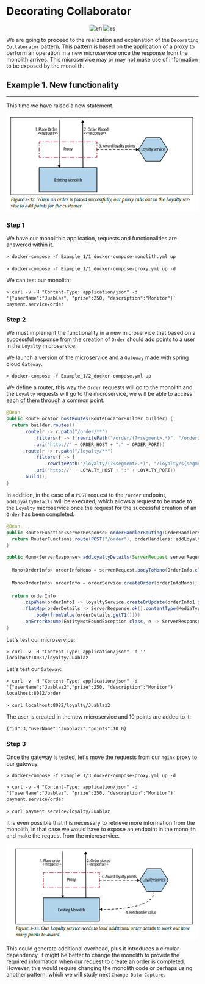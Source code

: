 # **Decorating Collaborator**
<div align="center">

[![en](https://img.shields.io/badge/lang-en-red.svg)](https://github.com/MasterCloudApps-Projects/Monolith-to-Microservices-Examples/tree/master/Decorating_Collaborator/README.md)
[![es](https://img.shields.io/badge/lang-es-yellow.svg)](https://github.com/MasterCloudApps-Projects/Monolith-to-Microservices-Examples/tree/master/Decorating_Collaborator/README.es.md)
</div>

We are going to proceed to the realization and explanation of the `Decorating Collaborator` pattern. This pattern is based on the application of a proxy to perform an operation in a new microservice once the response from the monolith arrives. This microservice may or may not make use of information to be exposed by the monolith.

## **Example 1. New functionality**
____

This time we have raised a new statement.
<div align="center">

![alt text](3.32_decorating_collaborator.png)
</div>

### **Step 1**

We have our monolithic application, requests and functionalities are answered within it.

```
> docker-compose -f Example_1/1_docker-compose-monolith.yml up

> docker-compose -f Example_1/1_docker-compose-proxy.yml up -d
```

We can test our monolith:
```
> curl -v -H "Content-Type: application/json" -d '{"userName":"Juablaz", "prize":250, "description":"Monitor"}' payment.service/order
```

### **Step 2**
We must implement the functionality in a new microservice that based on a successful response from the creation of `Order` should add points to a user in the `Loyalty` microservice.

We launch a version of the microservice and a `Gateway` made with spring cloud `Gateway`.

```
> docker-compose -f Example_1/2_docker-compose.yml up 
```

We define a router, this way the `Order` requests will go to the monolith and the `Loyalty` requests will go to the microservice, we will be able to access each of them through a common point.

```java
@Bean
public RouteLocator hostRoutes(RouteLocatorBuilder builder) {
  return builder.routes()
      .route(r -> r.path("/order/**")
          .filters(f -> f.rewritePath("/order/(?<segment>.*)", "/order/${segment}"))
          .uri("http://" + ORDER_HOST + ":" + ORDER_PORT))
      .route(r -> r.path("/loyalty/**")
          .filters(f -> f
              .rewritePath("/loyalty/(?<segment>.*)", "/loyalty/${segment}")))
          .uri("http://" + LOYALTY_HOST + ":" + LOYALTY_PORT))
      .build();
}
```

In addition, in the case of a `POST` request to the `/order` endpoint, `addLoyaltyDetails` will be executed, which allows a request to be made to the `Loyalty` microservice once the request for the successful creation of an `Order` has been completed.

```java
@Bean
public RouterFunction<ServerResponse> orderHandlerRouting(OrderHandlers orderHandlers) {
  return RouterFunctions.route(POST("/order"), orderHandlers::addLoyaltyDetails);
}
```

```java
public Mono<ServerResponse> addLoyaltyDetails(ServerRequest serverRequest) {

  Mono<OrderInfo> orderInfoMono = serverRequest.bodyToMono(OrderInfo.class);

  Mono<OrderInfo> orderInfo = orderService.createOrder(orderInfoMono);

  return orderInfo
      .zipWhen(orderInfo1 -> loyaltyService.createOrUpdate(orderInfo1.getUserName())))
      .flatMap(orderDetails -> ServerResponse.ok().contentType(MediaType.APPLICATION_JSON)
          .body(fromValue(orderDetails.getT1())))
      .onErrorResume(EntityNotFoundException.class, e -> ServerResponse.notFound().build()));
}
```

Let's test our microservice:

```
> curl -v -H "Content-Type: application/json" -d '' localhost:8081/loyalty/Juablaz
```

Let's test our `Gateway`:

```
> curl -v -H "Content-Type: application/json" -d '{"userName":"Juablaz2","prize":250, "description":"Monitor"}' localhost:8082/order

> curl localhost:8082/loyalty/Juablaz2
```

The user is created in the new microservice and 10 points are added to it:
```
{"id":3,"userName":"Juablaz2","points":10.0}
```

### **Step 3**
Once the gateway is tested, let's move the requests from our `nginx` proxy to our gateway.

```
> docker-compose -f Example_1/3_docker-compose-proxy.yml up -d
```

```
> curl -v -H "Content-Type: application/json" -d '{"userName":"Juablaz", "prize":250, "description":"Monitor"}' payment.service/order

> curl payment.service/loyalty/Juablaz
```

It is even possible that it is necessary to retrieve more information from the monolith, in that case we would have to expose an endpoint in the monolith and make the 
request from the microservice.

<div align="center">

![alt text](3.33_decorating_collaborator.png)
</div>

This could generate additional overhead, plus it introduces a circular dependency, it might be better to change the monolith to provide the required information when our request to create an order is completed. However, this would require changing the monolith code or perhaps using another pattern, which we will study next `Change Data Capture`.
